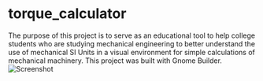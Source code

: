 # torque_calculator

The purpose of this project is to serve as an educational tool to help college
students who are studying mechanical engineering to better understand the use
of mechanical SI Units in a visual environment for simple calculations of 
mechanical machinery. This project was built with Gnome Builder.
![Screenshot](https://github.com/user-attachments/assets/75d928f9-e1ba-45f3-a971-58279f50a831)
